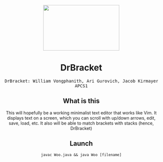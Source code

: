 <html>
  <head></head>
  <body>
  <center align="center">
  <img src="https://user-images.githubusercontent.com/67127399/170313423-6a3eff48-c339-47b3-80f2-5778aafbb511.png" width="250px" height="150px">

  <h1>DrBracket</h1>
<pre>
DrBracket: William Vongphanith, Ari Gurovich, Jacob Kirmayer
APCS1
</pre>

  <h2>What is this</h2>
This will hopefully be a working minimalist text editor that works like Vim. It displays text on a screen, which you can scroll with up/down arrows, edit, save, load, etc. It also will be able to match brackets with stacks (hence, DrBracket)

  <h2>Launch</h2>
  <code>javac Woo.java && java Woo [filename]</code>

  </center>
  </body>
</html>
